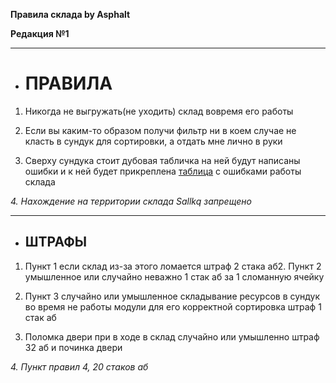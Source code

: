 **Правила склада by Asphalt**

**Редакция №1**
______________________
+ # **ПРАВИЛА**
1. Никогда не выгружать(не уходить) склад вовремя его работы

2. Если вы каким-то образом получи фильтр ни в коем случае не класть в сундук для сортировки, а отдать мне лично в руки

3. Сверху сундука стоит дубовая табличка на ней будут написаны ошибки и к ней будет прикреплена [таблица](https://github.com/Asphalt228i/cklad_pravila_buba-/blob/main/TABLE.md) с ошибками работы склада

_4. Нахождение на территории склада Sallkq запрещено_ 

___________
+ ## **ШТРАФЫ**
1. Пункт 1 если склад из-за этого ломается штраф 2 стака аб2. Пункт 2 умышленное или случайно неважно 1 стак аб за 1 сломанную ячейку
   
2. Пункт 3 случайно или умышленное складывание ресурсов в сундук во время не работы модули для его корректной сортировка штраф 1 стак аб

3. Поломка двери при в ходе в склад случайно или умышленно штраф 32 аб и починка двери

_4. Пункт правил 4, 20 стаков аб_
